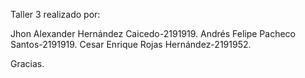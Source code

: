 Taller 3 realizado por:

Jhon Alexander Hernández Caicedo-2191919.
Andrés Felipe Pacheco Santos-2191919.
Cesar Enrique Rojas Hernández-2191952.

Gracias.
